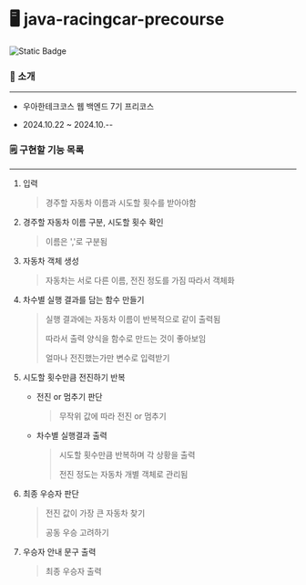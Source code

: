 # 🖥️ java-racingcar-precourse

![Static Badge](https://img.shields.io/badge/woowa-2week-green)

### 👀 소개

<hr>

- 우아한테크코스 웹 백엔드 7기 프리코스

- 2024.10.22 ~ 2024.10.--

### 🗒️ 구현할 기능 목록

<hr>

1. 입력
   > 경주할 자동차 이름과 시도할 횟수를 받아야함

2. 경주할 자동차 이름 구분, 시도할 횟수 확인
   > 이름은 ','로 구분됨

3. 자동차 객체 생성
   > 자동차는 서로 다른 이름, 전진 정도를 가짐 따라서 객체화

4. 차수별 실행 결과를 담는 함수 만들기
   > 실행 결과에는 자동차 이름이 반복적으로 같이 출력됨
   >
   > 따라서 출력 양식을 함수로 만드는 것이 좋아보임
   >
   > 얼마나 전진했는가만 변수로 입력받기

5. 시도할 횟수만큼 전진하기 반복
    - 전진 or 멈추기 판단
      > 무작위 값에 따라 전진 or 멈추기

    - 차수별 실행결과 출력
      > 시도할 횟수만큼 반복하며 각 상황을 출력
      >
      > 전진 정도는 자동차 개별 객체로 관리됨

6. 최종 우승자 판단
   > 전진 값이 가장 큰 자동차 찾기
   >
   > 공동 우승 고려하기

7. 우승자 안내 문구 출력
   > 최종 우승자 출력